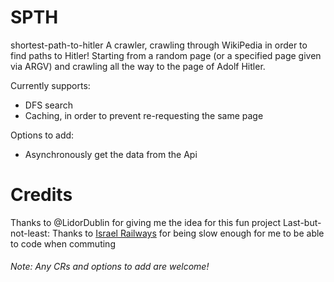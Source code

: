 # SPTH
shortest-path-to-hitler
A crawler, crawling through WikiPedia in order to find paths to Hitler!
Starting from a random page (or a specified page given via ARGV) and crawling all the way to the page of Adolf Hitler.

Currently supports:
 - DFS search
- Caching, in order to prevent re-requesting the same page

Options to add:
- Asynchronously get the data from the Api

# Credits
Thanks to @LidorDublin for giving me the idea for this fun project
Last-but-not-least: Thanks to [Israel Railways](https://www.rail.co.il/en) for being slow enough for me to be able to code when commuting

###### Note: Any CRs and options to add are welcome!
